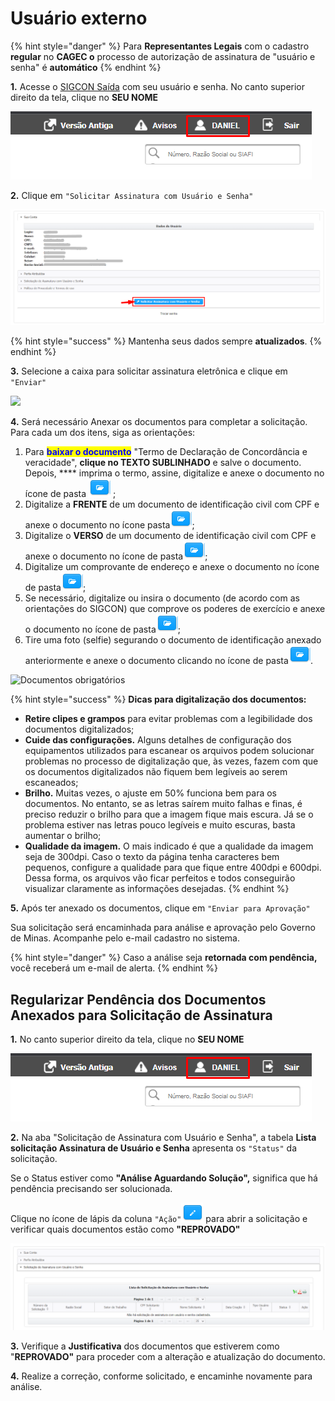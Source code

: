 # Usuário externo

{% hint style="danger" %}
Para **Representantes Legais** com o cadastro **regular** no **CAGEC o** processo de autorização de assinatura de "usuário e senha" é **automático**
{% endhint %}

**1.** Acesse o [SIGCON Saída](https://sigconsaida.mg.gov.br/) com seu usuário e senha. No canto superior direito da tela, clique no **SEU NOME**

![](<../../../.gitbook/assets/image (292).png>)

**2.** Clique em `"Solicitar Assinatura com Usuário e Senha"`&#x20;

![](<../../../.gitbook/assets/image (27).png>)

{% hint style="success" %}
Mantenha seus dados sempre **atualizados**.
{% endhint %}

**3.** Selecione a caixa para solicitar assinatura eletrônica e clique em `"Enviar"`&#x20;

![](../../../.gitbook/assets/assinatura\_eletronica\_solicitacao\_usuario\_interno.png)

**4.** Será necessário Anexar os documentos para completar a solicitação. Para cada um dos itens, siga as orientações:&#x20;

1. Para <mark style="color:blue;">**baixar o documento**</mark> "Termo de Declaração de Concordância e veracidade", **clique no TEXTO SUBLINHADO** e salve o documento. Depois, **** imprima o termo, assine, digitalize e anexe o documento no ícone de pasta <img src="../../../.gitbook/assets/icone_pasta.png" alt="" data-size="original"> ;
2. Digitalize a **FRENTE** de um documento de identificação civil com CPF e anexe o documento no ícone pasta<img src="../../../.gitbook/assets/icone_pasta.png" alt="" data-size="original">;
3. Digitalize o **VERSO** de um documento de identificação civil com CPF e anexe o documento no ícone de pasta<img src="../../../.gitbook/assets/icone_pasta.png" alt="" data-size="original">;
4. Digitalize um comprovante de endereço e anexe o documento no ícone de pasta<img src="../../../.gitbook/assets/icone_pasta.png" alt="" data-size="original">;
5. Se necessário, digitalize ou insira o documento (de acordo com as orientações do SIGCON) que comprove os poderes de exercício e anexe o documento no ícone de pasta<img src="../../../.gitbook/assets/icone_pasta.png" alt="" data-size="original">;
6. Tire uma foto (selfie) segurando o documento de identificação anexado anteriormente e anexe o documento clicando no ícone de pasta<img src="../../../.gitbook/assets/icone_pasta.png" alt="" data-size="original">.

![Documentos obrigatórios](../../../.gitbook/assets/assinatura\_eletronica\_solicitacao\_envio\_documento.png)

{% hint style="success" %}
**Dicas para digitalização dos documentos:**

* **Retire clipes e grampos** para evitar problemas com a legibilidade dos documentos digitalizados;
* **Cuide das configurações.** Alguns detalhes de configuração dos equipamentos utilizados para escanear os arquivos podem solucionar problemas no processo de digitalização que, às vezes, fazem com que os documentos digitalizados não fiquem bem legíveis ao serem escaneados;
* **Brilho.** Muitas vezes, o ajuste em 50% funciona bem para os documentos. No entanto, se as letras saírem muito falhas e finas, é preciso reduzir o brilho para que a imagem fique mais escura. Já se o problema estiver nas letras pouco legíveis e muito escuras, basta aumentar o brilho;
* **Qualidade da imagem.** O mais indicado é que a qualidade da imagem seja de 300dpi. Caso o texto da página tenha caracteres bem pequenos, configure a qualidade para que fique entre 400dpi e 600dpi. Dessa forma, os arquivos vão ficar perfeitos e todos conseguirão visualizar claramente as informações desejadas.
{% endhint %}

**5.** Após ter anexado os documentos, clique em `"Enviar para Aprovação"`

Sua solicitação será encaminhada para análise e aprovação pelo Governo de Minas. Acompanhe pelo e-mail cadastro no sistema.&#x20;

{% hint style="danger" %}
Caso a análise seja **retornada com pendência,** você receberá um e-mail de alerta.
{% endhint %}

## Regularizar Pendência dos Documentos Anexados para Solicitação de Assinatura

**1.** No canto superior direito da tela, clique no **SEU NOME**

![](<../../../.gitbook/assets/image (221).png>)

**2.** Na aba "Solicitação de Assinatura com Usuário e Senha", a tabela **Lista solicitação Assinatura de Usuário e Senha** apresenta os `"Status"` da solicitação.

Se o Status estiver como **"Análise Aguardando Solução",** significa que há pendência precisando ser solucionada.

Clique no ícone de lápis da coluna `"Ação"`<img src="../../../.gitbook/assets/botao_editar.png" alt="" data-size="original"> para abrir a solicitação e verificar quais documentos estão como **"REPROVADO"**

![](<../../../.gitbook/assets/image (509).png>)

**3.** Verifique a **Justificativa** dos documentos que estiverem como "**REPROVADO"** para proceder com a alteração e atualização do documento.

**4.** Realize a correção, conforme solicitado, e encaminhe novamente para análise.
